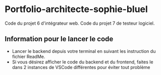 # Portfolio-architecte-sophie-bluel

Code du projet 6 d'intégrateur web.
Code du projet 7 de testeur logiciel.

## Information pour le lancer le code

 - Lancer le backend depuis votre terminal en suivant les instruction du fichier ReadMe.
 - Si vous désirez afficher le code du backend et du frontend, faites le dans 2 instances de VSCode différentes pour éviter tout problème
